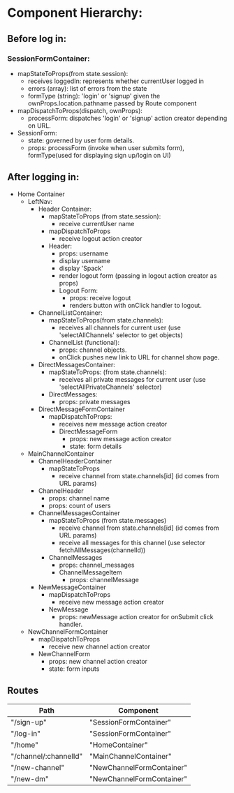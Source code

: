 # Component Hierarchy:

## Before log in: 
### SessionFormContainer: 
  - mapStateToProps(from state.session):
    + receives loggedIn: represents whether currentUser logged in
    + errors (array): list of errors from the state
    + formType (string): 'login' or 'signup' given the ownProps.location.pathname passed by Route component
  - mapDispatchToProps(dispatch, ownProps):
    + processForm: dispatches 'login' or 'signup' action creator depending on URL.
   - SessionForm:
      + state: governed by user form details.
      + props: processForm (invoke when user submits form), formType(used for displaying sign up/login on UI)

## After logging in:
 - Home Container
   - LeftNav:
     - Header Container:
       + mapStateToProps (from state.session):
          * receive currentUser name 
       + mapDispatchToProps
          * receive logout action creator 
       + Header:
          * props: username
          * display username 
          * display 'Spack'
          * render logout form (passing in logout action creator as props) 
          * Logout Form: 
            - props: receive logout 
            - renders button with onClick handler to logout.
      - ChannelListContainer:
        + mapStateToProps(from state.channels):
          * receives all channels for current user (use 'selectAllChannels' selector to get objects)
        + ChannelList (functional):
          * props: channel objects.
          * onClick pushes new link to URL for channel show page.  
      - DirectMessagesContainer:
        + mapStateToProps: (from state.channels):
          * receives all private messages for current user (use 'selectAllPrivateChannels' selector)
        + DirectMessages:
          * props: private messages 
      - DirectMessageFormContainer 
        + mapDispatchToProps:
          * receives new message action creator 
          * DirectMessageForm
            -  props: new message action creator
            -  state: form details
    - MainChannelContainer
       - ChannelHeaderContainer
          - mapStateToProps
            + receive channel from state.channels[id] (id comes from URL params)
        - ChannelHeader
          + props: channel name 
          + props: count of users
       - ChannelMessagesContainer
         + mapStateToProps (from state.messages)
            * receive channel from state.channels[id] (id comes from URL params)
            * receive all messages for this channel (use selector fetchAllMessages(channelId))
         + ChannelMessages
            * props: channel_messages 
            * ChannelMessageItem
              - props: channelMessage
       - NewMessageContainer
          + mapDispatchToProps
            * receive new message action creator 
         + NewMessage
            * props: newMessage action creator for onSubmit click handler.
     - NewChannelFormContainer
        + mapDispatchToProps
            * receive new channel action creator 
        + NewChannelForm
            * props: new channel action creator 
            * state: form inputs
    
## Routes

|Path   | Component   |
|-------|-------------|
| "/sign-up" | "SessionFormContainer" |
| "/log-in" | "SessionFormContainer" |
| "/home" | "HomeContainer" |
| "/channel/:channelId" | "MainChannelContainer" |
| "/new-channel" | "NewChannelFormContainer" |
| "/new-dm" | "NewChannelFormContainer" |

        
